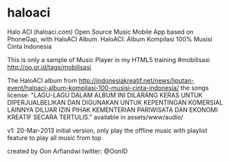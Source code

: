 haloaci
=======

Halo ACI (haloaci.com) Open Source Music Mobile App based on PhoneGap, with HaloACI Album.
HaloACI: Album Kompilasi 100% Musisi Cinta Indonesia

This is only a sample of Music Player in my HTML5 training #mobilisasi http://oo.or.id/tags/mobilisasi

The HaloACI album from http://indonesiakreatif.net/news/liputan-event/haloaci-album-kompilasi-100-musisi-cinta-indonesia/
the songs license: "LAGU-LAGU DALAM ALBUM INI DILARANG KERAS UNTUK DIPERJUALBELIKAN DAN DIGUNAKAN UNTUK KEPENTINGAN KOMERSIAL LAINNYA DILUAR IZIN PIHAK KEMENTERIAN PARIWISATA DAN EKONOMI KREATIF SECARA TERTULIS." available in assets/www/audio/

v1: 20-Mar-2013 initial version, only play the offline music with playlist feature to play all music from top

created by Oon Arfiandwi 
twitter: @OonID
